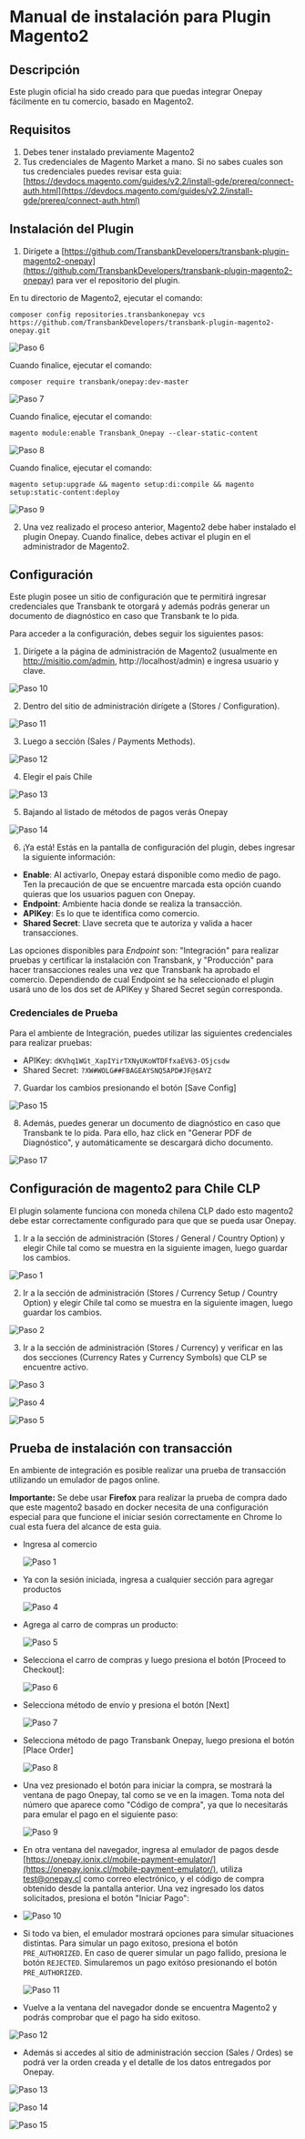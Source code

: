 # Manual de instalación para Plugin Magento2

## Descripción

Este plugin oficial ha sido creado para que puedas integrar Onepay fácilmente en tu comercio, basado en Magento2.

## Requisitos

1. Debes tener instalado previamente Magento2
2. Tus credenciales de Magento Market a mano. Si no sabes cuales son tus credenciales puedes revisar esta guia: [https://devdocs.magento.com/guides/v2.2/install-gde/prereq/connect-auth.html](https://devdocs.magento.com/guides/v2.2/install-gde/prereq/connect-auth.html)

## Instalación del Plugin

1. Dirígete a [https://github.com/TransbankDevelopers/transbank-plugin-magento2-onepay](https://github.com/TransbankDevelopers/transbank-plugin-magento2-onepay) para ver el repositorio del plugin.

  En tu directorio de Magento2, ejecutar el comando:

    composer config repositories.transbankonepay vcs https://github.com/TransbankDevelopers/transbank-plugin-magento2-onepay.git

  ![Paso 6](img/paso6.png)

  Cuando finalice, ejecutar el comando:

    composer require transbank/onepay:dev-master 

  ![Paso 7](img/paso7.png)

  Cuando finalice, ejecutar el comando:

    magento module:enable Transbank_Onepay --clear-static-content

  ![Paso 8](img/paso8.png)

  Cuando finalice, ejecutar el comando:

    magento setup:upgrade && magento setup:di:compile && magento setup:static-content:deploy

  ![Paso 9](img/paso9.png)
  
2. Una vez realizado el proceso anterior, Magento2 debe haber instalado el plugin Onepay. Cuando finalice, debes activar el plugin en el administrador de Magento2.

## Configuración

Este plugin posee un sitio de configuración que te permitirá ingresar credenciales que Transbank te otorgará y además podrás generar un documento de diagnóstico en caso que Transbank te lo pida.

Para acceder a la configuración, debes seguir los siguientes pasos:

1. Dirígete a la página de administración de Magento2 (usualmente en http://misitio.com/admin, http://localhost/admin) e ingresa usuario y clave.

  ![Paso 10](img/paso10.png)
  
2. Dentro del sitio de administración dirígete a (Stores / Configuration).

  ![Paso 11](img/paso11.png)

3. Luego a sección (Sales / Payments Methods).

  ![Paso 12](img/paso12.png)

4. Elegir el país Chile

  ![Paso 13](img/paso13.png)

5. Bajando al listado de métodos de pagos verás Onepay

  ![Paso 14](img/paso14.png)

6. ¡Ya está! Estás en la pantalla de configuración del plugin, debes ingresar la siguiente información:
  * **Enable**: Al activarlo, Onepay estará disponible como medio de pago. Ten la precaución de que se encuentre marcada esta opción cuando quieras que los usuarios paguen con Onepay.
  * **Endpoint**: Ambiente hacia donde se realiza la transacción. 
  * **APIKey**: Es lo que te identifica como comercio.
  * **Shared Secret**: Llave secreta que te autoriza y valida a hacer transacciones.
  
  Las opciones disponibles para _Endpoint_ son: "Integración" para realizar pruebas y certificar la instalación con Transbank, y "Producción" para hacer transacciones reales una vez que Transbank ha aprobado el comercio. Dependiendo de cual Endpoint se ha seleccionado el plugin usará uno de los dos set de APIKey y Shared Secret según corresponda. 
  
### Credenciales de Prueba

Para el ambiente de Integración, puedes utilizar las siguientes credenciales para realizar pruebas:

* APIKey: `dKVhq1WGt_XapIYirTXNyUKoWTDFfxaEV63-O5jcsdw`
* Shared Secret: `?XW#WOLG##FBAGEAYSNQ5APD#JF@$AYZ`

7. Guardar los cambios presionando el botón [Save Config]

  ![Paso 15](img/paso15.png)

8. Además, puedes generar un documento de diagnóstico en caso que Transbank te lo pida. Para ello, haz click en "Generar PDF de Diagnóstico", y automáticamente se descargará dicho documento.

  ![Paso 17](img/paso17.png)

## Configuración de magento2 para Chile CLP

El plugin solamente funciona con moneda chilena CLP dado esto magento2 debe estar correctamente configurado para que que se pueda usar Onepay.

1. Ir a la sección de administración (Stores / General / Country Option) y elegir Chile tal como se muestra en la siguiente imagen, luego guardar los cambios.

  ![Paso 1](img/clp1.png)

2. Ir a la sección de administración (Stores / Currency Setup / Country Option) y elegir Chile tal como se muestra en la siguiente imagen, luego guardar los cambios.

  ![Paso 2](img/clp2.png)

3. Ir a la sección de administración (Stores / Currency) y verificar en las dos secciones (Currency Rates y Currency Symbols) que CLP se encuentre activo.

  ![Paso 3](img/clp3.png)

  ![Paso 4](img/clp4.png)

  ![Paso 5](img/clp5.png)

## Prueba de instalación con transacción

En ambiente de integración es posible realizar una prueba de transacción utilizando un emulador de pagos online.

**Importante:** Se debe usar **Firefox** para realizar la prueba de compra dado que este magento2 basado en docker necesita de una configuración especial para que funcione el iniciar sesión correctamente en Chrome lo cual esta fuera del alcance de esta guia.

* Ingresa al comercio

  ![Paso 1](img/paso18.png)

* Ya con la sesión iniciada, ingresa a cualquier sección para agregar productos

  ![Paso 4](img/paso19.png)

* Agrega al carro de compras un producto:

  ![Paso 5](img/paso20.png)

* Selecciona el carro de compras y luego presiona el botón [Proceed to Checkout]:

  ![Paso 6](img/paso21.png)

* Selecciona método de envío y presiona el botón [Next]

  ![Paso 7](img/paso22.png)

* Selecciona método de pago Transbank Onepay, luego presiona el botón [Place Order]

  ![Paso 8](img/paso23.png)

* Una vez presionado el botón para iniciar la compra, se mostrará la ventana de pago Onepay, tal como se ve en la imagen. Toma nota del número que aparece como "Código de compra", ya que lo necesitarás para emular el pago en el siguiente paso:
  
  ![Paso 9](img/paso24.png)
  
* En otra ventana del navegador, ingresa al emulador de pagos desde [https://onepay.ionix.cl/mobile-payment-emulator/](https://onepay.ionix.cl/mobile-payment-emulator/), utiliza test@onepay.cl como correo electrónico, y el código de compra obtenido desde la pantalla anterior. Una vez ingresado los datos solicitados, presiona el botón "Iniciar Pago":
* 
  ![Paso 10](img/paso25.png)
  
* Si todo va bien, el emulador mostrará opciones para simular situaciones distintas. Para simular un pago exitoso, presiona el botón `PRE_AUTHORIZED`. En caso de querer simular un pago fallido, presiona le botón `REJECTED`. Simularemos un pago exitóso presionando el botón `PRE_AUTHORIZED`.

  ![Paso 11](img/paso26.png)
  
* Vuelve a la ventana del navegador donde se encuentra Magento2 y podrás comprobar que el pago ha sido exitoso.

 ![Paso 12](img/paso27.png)

* Además si accedes al sitio de administración seccion (Sales / Ordes) se podrá ver la orden creada y el detalle de los datos entregados por Onepay.

 ![Paso 13](img/paso28.png)

 ![Paso 14](img/paso29.png)

 ![Paso 15](img/paso30.png)

